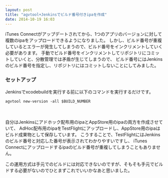 ```yaml
---
layout: post
title: "agvtool+Jenkinsでビルド番号付きipaを作成"
date: 2014-10-19 16:03
---
```


iTunes Connectがアップデートされてから、1つのアプリのバージョンに対して複数のipaをアップロードできるようになりました。
しかし、ビルド番号が重複しているとエラーが発生してしまうので、ビルド番号をインクリメントしていく必要があります。
手動でビルド番号をインクリメントしてリポジトリにコミットしていくと、分散管理では矛盾が生じてしまうので、
ビルド番号にはJenkinsのビルド番号を指定し、リポジトリにはコミットしないことにしてみました。

### セットアップ

Jenkinsでxcodebuildを実行する前に以下のコマンドを実行するだけです。

```
agvtool new-version -all $BUILD_NUMBER
```

　

自分はJenkinsにアドホック配布用のipaとAppStore用のipaの両方を作成させていて、
AdHoc配布用のipaをTestFlightにアップロードし、AppStore用のipaはビルド成果物として保存しています。
こうすることで、TestFlightにはJenkinsのビルド番号と対応した番号が表示されてわかりやすいですし、
iTunes Connectにアップロードするipaのビルド番号が重複してしまうこともありません。

この運用方式は手元でのビルドには対応できないのですが、そもそも手元でビルドする必要がないのでひとまずこれでいいかなあと思いました。


